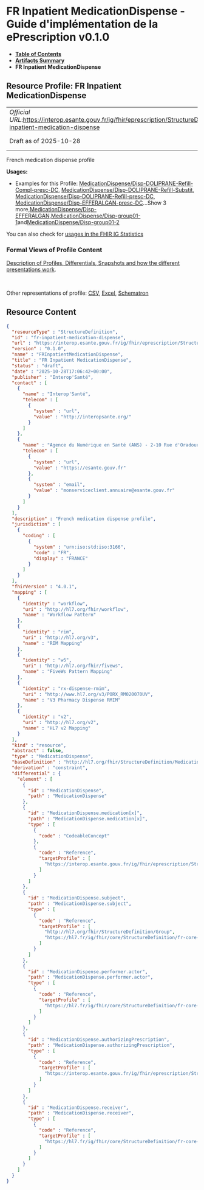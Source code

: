 # FR Inpatient MedicationDispense - Guide d'implémentation de la ePrescription v0.1.0

* [**Table of Contents**](toc.md)
* [**Artifacts Summary**](artifacts.md)
* **FR Inpatient MedicationDispense**

## Resource Profile: FR Inpatient MedicationDispense 

| | |
| :--- | :--- |
| *Official URL*:https://interop.esante.gouv.fr/ig/fhir/eprescription/StructureDefinition/fr-inpatient-medication-dispense | *Version*:0.1.0 |
| Draft as of 2025-10-28 | *Computable Name*:FRInpatientMedicationDispense |

 
French medication dispense profile 

**Usages:**

* Examples for this Profile: [MedicationDispense/Disp-DOLIPRANE-Refill-Compl-presc-DC](MedicationDispense-Disp-DOLIPRANE-Refill-Compl-presc-DC.md), [MedicationDispense/Disp-DOLIPRANE-Refill-Substit](MedicationDispense-Disp-DOLIPRANE-Refill-Substit.md), [MedicationDispense/Disp-DOLIPRANE-Refill-presc-DC](MedicationDispense-Disp-DOLIPRANE-Refill-presc-DC.md), [MedicationDispense/Disp-EFFERALGAN-presc-DC](MedicationDispense-Disp-EFFERALGAN-presc-DC.md)...Show 3 more,[MedicationDispense/Disp-EFFERALGAN](MedicationDispense-Disp-EFFERALGAN.md),[MedicationDispense/Disp-group01-1](MedicationDispense-Disp-group01-1.md)and[MedicationDispense/Disp-group01-2](MedicationDispense-Disp-group01-2.md)

You can also check for [usages in the FHIR IG Statistics](https://packages2.fhir.org/xig/ans.fhir.fr.eprescription|current/StructureDefinition/fr-inpatient-medication-dispense)

### Formal Views of Profile Content

 [Description of Profiles, Differentials, Snapshots and how the different presentations work](http://build.fhir.org/ig/FHIR/ig-guidance/readingIgs.html#structure-definitions). 

 

Other representations of profile: [CSV](StructureDefinition-fr-inpatient-medication-dispense.csv), [Excel](StructureDefinition-fr-inpatient-medication-dispense.xlsx), [Schematron](StructureDefinition-fr-inpatient-medication-dispense.sch) 



## Resource Content

```json
{
  "resourceType" : "StructureDefinition",
  "id" : "fr-inpatient-medication-dispense",
  "url" : "https://interop.esante.gouv.fr/ig/fhir/eprescription/StructureDefinition/fr-inpatient-medication-dispense",
  "version" : "0.1.0",
  "name" : "FRInpatientMedicationDispense",
  "title" : "FR Inpatient MedicationDispense",
  "status" : "draft",
  "date" : "2025-10-28T17:06:42+00:00",
  "publisher" : "Interop'Santé",
  "contact" : [
    {
      "name" : "Interop'Santé",
      "telecom" : [
        {
          "system" : "url",
          "value" : "http://interopsante.org/"
        }
      ]
    },
    {
      "name" : "Agence du Numérique en Santé (ANS) - 2-10 Rue d'Oradour-sur-Glane, 75015 Paris",
      "telecom" : [
        {
          "system" : "url",
          "value" : "https://esante.gouv.fr"
        },
        {
          "system" : "email",
          "value" : "monserviceclient.annuaire@esante.gouv.fr"
        }
      ]
    }
  ],
  "description" : "French medication dispense profile",
  "jurisdiction" : [
    {
      "coding" : [
        {
          "system" : "urn:iso:std:iso:3166",
          "code" : "FR",
          "display" : "FRANCE"
        }
      ]
    }
  ],
  "fhirVersion" : "4.0.1",
  "mapping" : [
    {
      "identity" : "workflow",
      "uri" : "http://hl7.org/fhir/workflow",
      "name" : "Workflow Pattern"
    },
    {
      "identity" : "rim",
      "uri" : "http://hl7.org/v3",
      "name" : "RIM Mapping"
    },
    {
      "identity" : "w5",
      "uri" : "http://hl7.org/fhir/fivews",
      "name" : "FiveWs Pattern Mapping"
    },
    {
      "identity" : "rx-dispense-rmim",
      "uri" : "http://www.hl7.org/v3/PORX_RM020070UV",
      "name" : "V3 Pharmacy Dispense RMIM"
    },
    {
      "identity" : "v2",
      "uri" : "http://hl7.org/v2",
      "name" : "HL7 v2 Mapping"
    }
  ],
  "kind" : "resource",
  "abstract" : false,
  "type" : "MedicationDispense",
  "baseDefinition" : "http://hl7.org/fhir/StructureDefinition/MedicationDispense",
  "derivation" : "constraint",
  "differential" : {
    "element" : [
      {
        "id" : "MedicationDispense",
        "path" : "MedicationDispense"
      },
      {
        "id" : "MedicationDispense.medication[x]",
        "path" : "MedicationDispense.medication[x]",
        "type" : [
          {
            "code" : "CodeableConcept"
          },
          {
            "code" : "Reference",
            "targetProfile" : [
              "https://interop.esante.gouv.fr/ig/fhir/eprescription/StructureDefinition/fr-medication"
            ]
          }
        ]
      },
      {
        "id" : "MedicationDispense.subject",
        "path" : "MedicationDispense.subject",
        "type" : [
          {
            "code" : "Reference",
            "targetProfile" : [
              "http://hl7.org/fhir/StructureDefinition/Group",
              "https://hl7.fr/ig/fhir/core/StructureDefinition/fr-core-patient"
            ]
          }
        ]
      },
      {
        "id" : "MedicationDispense.performer.actor",
        "path" : "MedicationDispense.performer.actor",
        "type" : [
          {
            "code" : "Reference",
            "targetProfile" : [
              "https://hl7.fr/ig/fhir/core/StructureDefinition/fr-core-practitioner"
            ]
          }
        ]
      },
      {
        "id" : "MedicationDispense.authorizingPrescription",
        "path" : "MedicationDispense.authorizingPrescription",
        "type" : [
          {
            "code" : "Reference",
            "targetProfile" : [
              "https://interop.esante.gouv.fr/ig/fhir/eprescription/StructureDefinition/fr-inpatient-medicationrequest"
            ]
          }
        ]
      },
      {
        "id" : "MedicationDispense.receiver",
        "path" : "MedicationDispense.receiver",
        "type" : [
          {
            "code" : "Reference",
            "targetProfile" : [
              "https://hl7.fr/ig/fhir/core/StructureDefinition/fr-core-practitioner"
            ]
          }
        ]
      }
    ]
  }
}

```
